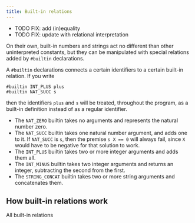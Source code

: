 ```yaml
---
title: Built-in relations
---
```


- TODO FIX: add (in)equality
- TODO FIX: update with relational interpretation

On their own, built-in numbers and strings act no different than other uninterpreted
constants, but they can be manipulated with special relations added by `#builtin`
declarations.

A `#builtin` declarations connects a certain identifiers to a certain built-in
relation. If you write

    #builtin INT_PLUS plus
    #builtin NAT_SUCC s

then the identifiers `plus` and `s` will be treated, throughout the program, as a
built-in definition instead of as a regular identifier.

- The `NAT_ZERO` builtin takes no arguments and represents the natural number zero.
- The `NAT_SUCC` builtin takes one natural number argument, and adds one to it. If
  `NAT_SUCC` is `s`, then the premise `s X == 0` will always fail, since `X` would
  have to be negative for that solution to work.
- The `INT_PLUS` builtin takes two or more integer arguments and adds them all.
- The `INT_MINUS` builtin takes two integer arguments and returns an integer,
  subtracting the second from the first.
- The `STRING_CONCAT` builtin takes two or more string arguments and concatenates them.

## How built-in relations work

All built-in relations
